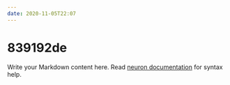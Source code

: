 ```yaml
---
date: 2020-11-05T22:07
---
```


# 839192de

Write your Markdown content here. Read [neuron documentation](https://neuron.zettel.page/2011404.html) for syntax help.

